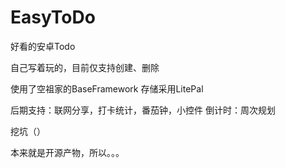 # EasyToDo
好看的安卓Todo

自己写着玩的，目前仅支持创建、删除

使用了空祖家的BaseFramework
存储采用LitePal

后期支持：联网分享，打卡统计，番茄钟，小控件
倒计时：周次规划


挖坑（）




本来就是开源产物，所以。。。
